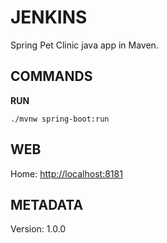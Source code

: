 # JENKINS

Spring Pet Clinic java app in Maven.

## COMMANDS

**RUN**

``` shell
./mvnw spring-boot:run
```

## WEB

Home: <http://localhost:8181>

## METADATA

Version: 1.0.0
